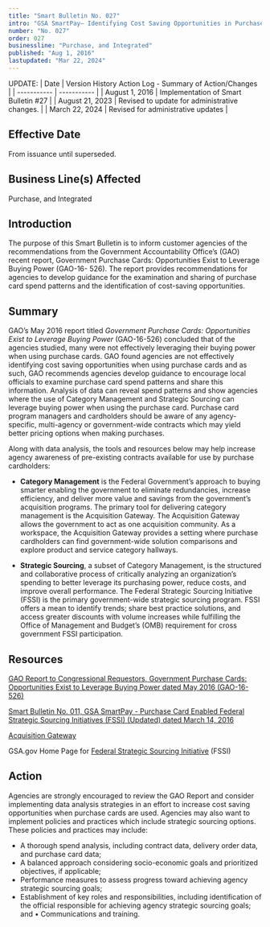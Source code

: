 ```yaml
---
title: "Smart Bulletin No. 027"
intro: "GSA SmartPay– Identifying Cost Saving Opportunities in Purchase Card Spend"
number: "No. 027"
order: 027
businessline: "Purchase, and Integrated"
published: "Aug 1, 2016"
lastupdated: "Mar 22, 2024"
---
```


UPDATE:
| Date | Version History Action Log - Summary of Action/Changes |
| ----------- | ----------- |
| August 1, 2016 | Implementation of Smart Bulletin #27 |
| August 21, 2023 | Revised to update for administrative changes. |
| March 22, 2024 | Revised for administrative updates |

## Effective Date

From issuance until superseded.

## Business Line(s) Affected

Purchase, and Integrated

## Introduction

The purpose of this Smart Bulletin is to inform customer agencies of the recommendations from the Government Accountability Office’s (GAO) recent report, Government Purchase Cards: Opportunities Exist to Leverage Buying Power (GAO-16- 526). The report provides recommendations for agencies to develop guidance for the examination and sharing of purchase card spend patterns and the identification of cost-saving opportunities.


## Summary

GAO’s May 2016 report titled *Government Purchase Cards: Opportunities Exist to Leverage Buying Power* (GAO-16-526) concluded that of the agencies studied, many were not effectively leveraging their buying power when using purchase cards. GAO found agencies are not effectively identifying cost saving opportunities when using purchase cards and as such, GAO recommends agencies develop guidance to encourage local officials to examine purchase card spend patterns and share this information. Analysis of data can reveal spend patterns and show agencies where the use of Category Management and Strategic Sourcing can leverage buying power when using the purchase card. Purchase card program managers and cardholders should be aware of any agency-specific, multi-agency or government-wide contracts which may yield better pricing options when making purchases. 
 
Along with data analysis, the tools and resources below may help increase agency awareness of pre-existing contracts available for use by purchase cardholders: 

- **Category Management** is the Federal Government’s approach to buying smarter enabling the government to eliminate redundancies, increase efficiency, and deliver more value and savings from the government’s acquisition programs. The primary tool for delivering category management is the Acquisition Gateway. The Acquisition Gateway allows the government to act as one acquisition community. As a workspace, the Acquisition Gateway provides a setting where purchase cardholders can find government-wide solution comparisons and explore product and service category hallways. 

- **Strategic Sourcing**, a subset of Category Management, is the structured and collaborative process of critically analyzing an organization’s spending to better leverage its purchasing power, reduce costs, and improve overall performance. The Federal Strategic Sourcing Initiative (FSSI) is the primary government-wide strategic sourcing program. FSSI offers a mean to identify trends; share best practice solutions, and access greater discounts with volume increases while fulfilling the Office of Management and Budget’s (OMB) requirement for cross government FSSI participation.


## Resources 

[GAO Report to Congressional Requestors, Government Purchase Cards: Opportunities Exist to Leverage Buying Power dated May 2016 (GAO-16-526)](http://www.gao.gov/assets/680/677349.pdf) 

[Smart Bulletin No. 011, GSA SmartPay - Purchase Card Enabled Federal Strategic Sourcing Initiatives (FSSI) (Updated) dated March 14, 2016](/policies-and-audits/smart-bulletins/011) 

[Acquisition Gateway](https://acquisitiongateway.gov/)

GSA.gov Home Page for [Federal Strategic Sourcing Initiative](http://www.gsa.gov/portal/content/112561) (FSSI) 

## Action

Agencies are strongly encouraged to review the GAO Report and consider implementing data analysis strategies in an effort to increase cost saving opportunities when purchase cards are used. Agencies may also want to implement policies and practices which include strategic sourcing options. These policies and practices may include: 

- A thorough spend analysis, including contract data, delivery order data, and purchase card data;
- A balanced approach considering socio-economic goals and prioritized objectives, if applicable; 
- Performance measures to assess progress toward achieving agency strategic sourcing goals; 
- Establishment of key roles and responsibilities, including identification of the official responsible for achieving agency strategic sourcing goals; and • Communications and training. 

